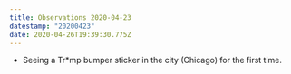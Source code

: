 ```yaml
---
title: Observations 2020-04-23
datestamp: "20200423"
date: 2020-04-26T19:39:30.775Z
---
```

- Seeing a Tr\*mp bumper sticker in the city (Chicago) for the first time.